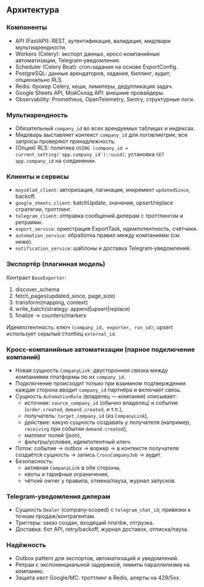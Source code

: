 ## Архитектура

### Компоненты
- API (FastAPI): REST, аутентификация, валидация, мидлвари мультиарендности.
- Workers (Celery): экспорт данных, кросс‑компанийные автоматизации, Telegram‑уведомления.
- Scheduler (Celery Beat): cron‑задания на основе ExportConfig.
- PostgreSQL: данные арендаторов, задания, биллинг, аудит; опционально RLS.
- Redis: брокер Celery, кеши, лимитеры, дедупликация задач.
- Google Sheets API, МойСклад API: внешние провайдеры.
- Observability: Prometheus, OpenTelemetry, Sentry, структурные логи.

### Мультиарендность
- Обязательный `company_id` во всех арендуемых таблицах и индексах.
- Мидлварь выставляет контекст `company_id` для логов/метрик; все запросы проверяют принадлежность.
- (Опция) RLS: политика `USING (company_id = current_setting('app.company_id')::uuid)`; установка `SET app.company_id` на соединении.

### Клиенты и сервисы
- `moysklad_client`: авторизация, пагинация, инкремент `updatedSince`, backoff.
- `google_sheets_client`: batchUpdate, значения, upsert/replace стратегии, троттлинг.
- `telegram_client`: отправка сообщений дилерам с троттлингом и ретраями.
- `export_service`: оркестрация ExportTask, идемпотентность, счётчики.
- `automation_service`: обработка правил между компаниями (см. ниже).
- `notification_service`: шаблоны и доставка Telegram‑уведомлений.

### Экспортёр (плагинная модель)
Контракт `BaseExporter`:
1) discover_schema
2) fetch_pages(updated_since, page_size)
3) transform(mapping, context)
4) write_batch(strategy: append|upsert|replace)
5) finalize → counters/markers

Идемпотентность: ключ `(company_id, exporter, run_id)`; upsert использует скрытый столбец `external_id`.

### Кросс‑компанийные автоматизации (парное подключение компаний)
- Новая сущность `CompanyLink`: двусторонняя связка между компаниями платформы по их `company_id`.
- Подключение происходит только при взаимном подтверждении: каждая сторона вводит `company_id` партнёра и включает связь.
- Сущность `AutomationRule` (владелец — компания) описывает:
  - источник: `source_company_id` (обычно владелец) и событие (`order.created`, `demand.created`, и т.п.),
  - получатель: `target_company_id` (из `CompanyLink`),
  - действие: какую сущность создавать у получателя (например, `receiving` при событии `demand.created`),
  - маппинг полей (json),
  - фильтры/условия, идемпотентный ключ.
- Поток: событие → outbox → воркер → в контексте получателя создаётся сущность → запись `CrossCompanyJob` → аудит.
- Безопасность: 
  - активная `CompanyLink` в обе стороны,
  - квоты и тарифные ограничения,
  - чёткий owner у правила, отмена/пауза, журнал запусков.

### Telegram‑уведомления дилерам
- Сущность `Dealer` (company‑scoped) с `telegram_chat_id`; привязки к точкам продаж/контрагентам.
- Триггеры: заказ создан, входящий платёж, отгрузка.
- Доставка: бот API, retry/backoff, журнал доставок, отписка/пауза.

### Надёжность
- Outbox pattern для экспортов, автоматизаций и уведомлений.
- Ретраи с экспоненциальной задержкой, лимиты параллелизма на компанию.
- Защита квот Google/МС: троттлинг в Redis, алерты на 429/5xx.


